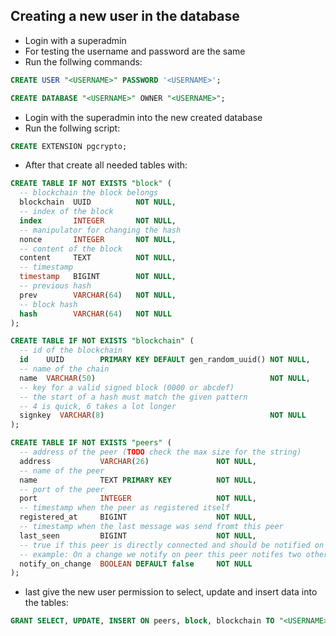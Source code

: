 ## Creating a new user in the database

- Login with a superadmin
- For testing the username and password are the same
- Run the follwing commands:

``` sql
CREATE USER "<USERNAME>" PASSWORD '<USERNAME>';
```

``` sql
CREATE DATABASE "<USERNAME>" OWNER "<USERNAME>";
```

- Login with the superadmin into the new created database
- Run the follwing script:
``` sql
CREATE EXTENSION pgcrypto;
```

- After that create all needed tables with:
``` sql
CREATE TABLE IF NOT EXISTS "block" (
  -- blockchain the block belongs
  blockchain  UUID          NOT NULL,
  -- index of the block
  index       INTEGER       NOT NULL,
  -- manipulator for changing the hash
  nonce       INTEGER       NOT NULL,
  -- content of the block
  content     TEXT          NOT NULL,
  -- timestamp
  timestamp   BIGINT        NOT NULL,
  -- previous hash
  prev        VARCHAR(64)   NOT NULL,
  -- block hash
  hash        VARCHAR(64)   NOT NULL
);
```

``` sql
CREATE TABLE IF NOT EXISTS "blockchain" (
  -- id of the blockchain
  id    UUID        PRIMARY KEY DEFAULT gen_random_uuid() NOT NULL,
  -- name of the chain
  name  VARCHAR(50)                                       NOT NULL,
  -- key for a valid signed block (0000 or abcdef)
  -- the start of a hash must match the given pattern
  -- 4 is quick, 6 takes a lot longer
  signkey  VARCHAR(8)                                     NOT NULL
);
```

``` sql
CREATE TABLE IF NOT EXISTS "peers" (
  -- address of the peer (TODO check the max size for the string)
  address           VARCHAR(26)               NOT NULL,
  -- name of the peer
  name              TEXT PRIMARY KEY          NOT NULL,
  -- port of the peer
  port              INTEGER                   NOT NULL,
  -- timestamp when the peer as registered itself
  registered_at     BIGINT                    NOT NULL,
  -- timestamp when the last message was send fromt this peer
  last_seen         BIGINT                    NOT NULL,
  -- true if this peer is directly connected and should be notified on change
  -- example: On a change we notify on peer this peer notifes two others
  notify_on_change  BOOLEAN DEFAULT false     NOT NULL
);
```

- last give the new user permission to select, update and insert data into the tables:
``` sql
GRANT SELECT, UPDATE, INSERT ON peers, block, blockchain TO "<USERNAME>";
```